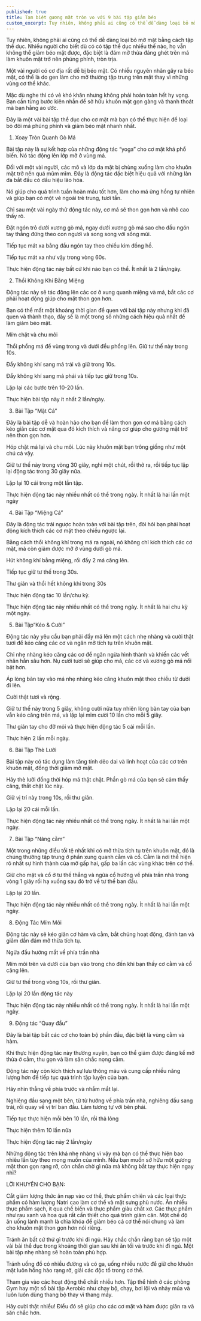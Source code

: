 ```yaml
---
published: true
title: Tạm biệt gương mặt tròn vo với 9 bài tập giảm béo
custom_excerpt: Tuy nhiên, không phải ai cũng có thể dễ dàng loại bỏ mỡ mặt bằng cách tập thể dục. Nhiều người cho biết dù có có tập thể dục nhiều thế nào, họ vẫn không thể giảm béo mặt được, đặc biệt là đám mỡ thừa đáng ghét trên má làm khuôn mặt trở nên phúng phính, tròn trịa.
---
```


Tuy nhiên, không phải ai cũng có thể dễ dàng loại bỏ mỡ mặt bằng cách tập thể dục. Nhiều người cho biết dù có có tập thể dục nhiều thế nào, họ vẫn không thể giảm béo mặt được, đặc biệt là đám mỡ thừa đáng ghét trên má làm khuôn mặt trở nên phúng phính, tròn trịa.

Một vài người có cơ địa rất dễ bị béo mặt. Có nhiều nguyên nhân gây ra béo mặt, có thể là do gen làm cho mỡ thường tập trung trên mặt thay vì những vùng cơ thể khác.

Mặc dù nghe thì có vẻ khó khăn nhưng không phải hoàn toàn hết hy vọng. Bạn cần từng bước kiên nhẫn để sở hữu khuôn mặt gọn gàng và thanh thoát mà bạn hằng ao ước.

Đây là một vài bài tập thể dục cho cơ mặt mà bạn có thể thực hiện để loại bỏ đôi má phúng phính và giảm béo mặt nhanh nhất.

1. Xoay Tròn Quanh Gò Má

Bài tập này là sự kết hợp của những động tác “yoga” cho cơ mặt khá phổ biến. Nó tác động lên lớp mỡ ở vùng má.

Đối với một vài người, các mô và lớp da mặt bị chùng xuống làm cho khuôn mặt trở nên quá mũm mĩm. Đây là động tác đặc biệt hiệu quả với những làn da bắt đầu có dấu hiệu lão hóa. 

Nó giúp cho quá trình tuần hoàn máu tốt hơn, làm cho má ửng hồng tự nhiên và giúp bạn có một vẻ ngoài trẻ trung, tươi tắn.

Chỉ sau một vài ngày thử động tác này, cơ má sẽ thon gọn hơn và nhô cao thấy rõ.

Đặt ngón trỏ dưới xương gò má, ngay dưới xương gò má sao cho đầu ngón tay thẳng đứng theo con ngươi và song song với sống mũi.

Tiếp tục mát xa bằng đầu ngón tay theo chiều kim đồng hồ.

Tiếp tục mát xa như vậy trong vòng 60s.

Thực hiện động tác này bất cứ khi nào bạn có thể. Ít nhất là 2 lần/ngày.
 
2. Thổi Không Khí Bằng Miệng

Động tác này sẽ tác động lên các cơ ở xung quanh miệng và má, bắt các cơ phải hoạt động giúp cho mặt thon gọn hơn. 

Bạn có thể mất một khoảng thời gian để quen với bài tập này nhưng khi đã quen và thành thạo, đây sẽ là một trong số những cách hiệu quả nhất để làm giảm béo mặt.

Mím chặt và chu môi

Thổi phồng má để vùng trong và dưới đều phồng lên. Giữ tư thế này trong 10s.

Đẩy không khí sang má trái và giữ trong 10s.

Đẩy không khí sang má phải và tiếp tục giữ trong 10s.

Lặp lại các bước trên 10-20 lần.

Thực hiện bài tập này ít nhất 2 lần/ngày.
 
3. Bài Tập “Mặt Cá”

Đây là bài tập dễ và hoàn hảo cho bạn để làm thon gọn cơ má bằng cách kéo giãn các cơ mặt qua đó kích thích và nâng cơ giúp cho gương mặt trở nên thon gọn hơn.

Hóp chặt má lại và chu môi. Lúc này khuôn mặt bạn trông giống như một chú cá vậy.

Giữ tư thế này trong vòng 30 giây, nghỉ một chút, rồi thở ra, rồi tiếp tục lặp lại động tác trong 30 giây nữa.

Lặp lại 10 cái trong một lần tập.

Thực hiện động tác này nhiều nhất có thể trong ngày. Ít nhất là hai lần một ngày
 
4. Bài Tập “Miệng Cá”

Đây là động tác trái ngược hoàn toàn với bài tập trên, đòi hỏi bạn phải hoạt động kích thích các cơ mặt theo chiều ngược lại.

Bằng cách thổi không khí trong má ra ngoài, nó không chỉ kích thích các cơ mặt, mà còn giảm được mỡ ở vùng dưới gò má.

Hút không khí bằng miệng, rồi đẩy 2 má căng lên.

Tiếp tục giữ tư thế trong 30s.

Thư giãn và thổi hết không khí trong 30s

Thực hiện động tác 10 lần/chu kỳ.

Thực hiện động tác này nhiều nhất có thể trong ngày. Ít nhất là hai chu kỳ một ngày.
 
5. Bài Tập“Kéo & Cười”

Động tác này yêu cầu bạn phải đẩy má lên một cách nhẹ nhàng và cười thật tươi để kéo căng các cơ và ngăn mỡ tích tụ trên khuôn mặt.

Chỉ nhẹ nhàng kéo căng các cơ để ngăn ngừa hình thành và khiến các vết nhăn hằn sâu hơn. Nụ cười tươi sẽ giúp cho má, các cơ và xương gò má nổi bật hơn.

Áp lòng bàn tay vào má nhẹ nhàng kéo căng khuôn mặt theo chiều từ dưới đi lên.

Cười thật tươi và rộng.

Giữ tư thế này trong 5 giây, không cười nữa tuy nhiên lòng bàn tay của bạn vẫn kéo căng trên má, và lặp lại mỉm cười 10 lần cho mỗi 5 giây.

Thư giãn tay cho đỡ mỏi và thực hiện động tác 5 cái mỗi lần.

Thực hiện 2 lần mỗi ngày.

6. Bài Tập Thè Lưỡi

Bài tập này có tác dụng làm tăng tính dẻo dai và linh hoạt của các cơ trên khuôn mặt, đồng thời giảm mỡ mặt.

Hãy thè lưỡi đồng thời hóp má thật chặt. Phần gò má của bạn sẽ cảm thấy căng, thắt chặt lúc này.

Giữ vị trí này trong 10s, rồi thư giãn.

Lặp lại 20 cái mỗi lần.

Thực hiện động tác này nhiều nhất có thể trong ngày. Ít nhất là hai lần một ngày.
 
7. Bài Tập “Nâng cằm”

Một trong những điều tồi tệ nhất khi có mỡ thừa tích tụ trên khuôn mặt, đó là chúng thường tập trung ở phần xung quanh cằm và cổ. Cằm là nơi thể hiện rõ nhất sự hình thành của mỡ gấp hai, gấp ba lần các vùng khác trên cơ thể.

Giữ cho mặt và cổ ở tư thế thẳng và ngửa cổ hướng về phía trần nhà trong vòng 1 giây rồi hạ xuống sau đó trở về tư thế ban đầu.

Lặp lại 20 lần.

Thực hiện động tác này nhiều nhất có thể trong ngày. Ít nhất là hai lần một ngày.
 
8. Động Tác Mím Môi

Động tác này sẽ kéo giãn cơ hàm và cằm, bắt chúng hoạt động, đánh tan và giảm dần đám mỡ thừa tích tụ.

Ngửa đầu hướng mắt về phía trần nhà

Mím môi trên và dưới của bạn vào trong cho đến khi bạn thấy cơ cằm và cổ căng lên.

Giữ tư thế trong vòng 10s, rồi thư giãn.

Lặp lại 20 lần động tác này

Thực hiện động tác này nhiều nhất có thể trong ngày. Ít nhất là hai lần một ngày.
 
9. Động tác “Quay đầu”

Đây là bài tập bắt các cơ cho toàn bộ phần đầu, đặc biệt là vùng cằm và hàm.

Khi thực hiện động tác này thường xuyên, bạn có thể giảm được đáng kể mỡ thừa ở cằm, thu gọn và làm săn chắc nọng cằm.

Động tác này còn kích thích sự lưu thông máu và cung cấp nhiều năng lượng hơn để tiếp tục quá trình tập luyện của bạn.

Hãy nhìn thẳng về phía trước và nhắm mắt lại.

Nghiêng đầu sang một bên, từ từ hướng về phía trần nhà, nghiêng đầu sang trái, rồi quay về vị trí ban đầu. Làm tương tự với bên phải.

Tiếp tục thực hiện mỗi bên 10 lần, rồi thả lỏng

Thực hiện thêm 10 lần nữa

Thực hiện động tác này 2 lần/ngày

Những động tác trên khá nhẹ nhàng vì vậy mà bạn có thể thực hiện bao nhiêu lần tùy theo mong muốn của mình. Nếu bạn muốn sở hữu một gương mặt thon gọn rạng rỡ, còn chần chờ gì nữa mà không bắt tay thực hiện ngay nhỉ?

LỜI KHUYÊN CHO BẠN:

Cắt giảm lượng thức ăn nạp vào cơ thể, thực phẩm chiên và các loại thực phẩm có hàm lượng Natri cao làm cơ thể và mặt sưng phù nước. Ăn nhiều thực phẩm sạch, ít qua chế biến và thực phẩm giàu chất xơ. Các thực phẩm như rau xanh và hoa quả rất cần thiết cho quá trình giảm cân. Một chế độ ăn uống lành mạnh là chìa khóa để giảm béo cả cơ thể nói chung và làm cho khuôn mặt thon gọn hơn nói riêng.

Tránh ăn bất cứ thứ gì trước khi đi ngủ. Hãy chắc chắn rằng bạn sẽ tập một vài bài thể dục trong khoảng thời gian sau khi ăn tối và trước khi đi ngủ. Một bài tập nhẹ nhàng sẽ hoàn toàn phù hợp.

Tránh uống đồ có nhiều đường và có ga, uống nhiều nước để giữ cho khuôn mặt luôn hồng hào rạng rỡ, giải các độc tố trong cơ thể.

Tham gia vào các hoạt động thể chất nhiều hơn. Tập thể hình ở các phòng Gym hay một số bài tập Aerobic như chạy bộ, chạy, bơi lội và nhảy múa và luôn luôn dùng thang bộ thay vì thang máy.

Hãy cười thật nhiều! Điều đó sẽ giúp cho các cơ mặt và hàm được giãn ra và săn chắc hơn.